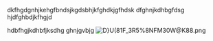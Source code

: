 dkfhgdgnhjkehgfbndsjkgdsbhjkfghdkjgfhdsk
dfghnjkdhbgfdsg
hjdfghbdjkfhgjd

hdbfhgjkdhbfjksdhg 
ghnjgvbjg
![D}U(81F_3R5%8NFM30W@K88.png](http://ww1.sinaimg.cn/large/006H9iLngy1ggbogkwr10j30aj02ut8j.jpg)